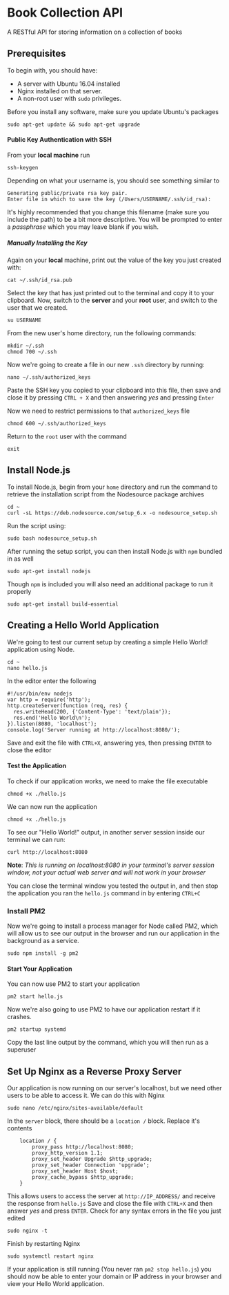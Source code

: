# Book Collection API

A RESTful API for storing information on a collection of books

## Prerequisites

To begin with, you should have:
* A server with Ubuntu 16.04 installed
* Nginx installed on that server.
* A non-root user with `sudo` privileges.

Before you install any software, make sure you update Ubuntu's packages

```
sudo apt-get update && sudo apt-get upgrade
```

#### Public Key Authentication with SSH
From your **local machine** run 
```
ssh-keygen
```
Depending on what your username is, you should see something similar to 
```
Generating public/private rsa key pair.
Enter file in which to save the key (/Users/USERNAME/.ssh/id_rsa):
```
It's highly recommended that you change this filename (make sure you include the path) to be a bit more descriptive.
You will be prompted to enter a *passphrase* which you may leave blank if you wish.

##### Manually Installing the Key

Again on your **local** machine, print out the value of the key you just created with: 
```
cat ~/.ssh/id_rsa.pub
```
Select the key that has just printed out to the terminal and copy it to your clipboard. 
Now, switch to the **server** and your **root** user, and switch to the user that we created.
```
su USERNAME
```
From the new user's home directory, run the following commands:
```
mkdir ~/.ssh
chmod 700 ~/.ssh
```
Now we're going to create a file in our new `.ssh` directory by running:
```
nano ~/.ssh/authorized_keys
```
Paste the SSH key you copied to your clipboard into this file, then save and close it by pressing `CTRL + X` and then answering *yes* and pressing `Enter`

Now we need to restrict permissions to that `authorized_keys` file
```
chmod 600 ~/.ssh/authorized_keys
```
Return to the `root` user with the command
```
exit
```

## Install Node.js

To install Node.js, begin from your `home` directory and run the command to retrieve the installation script from the Nodesource package archives
```
cd ~
curl -sL https://deb.nodesource.com/setup_6.x -o nodesource_setup.sh
```
Run the script using:
```
sudo bash nodesource_setup.sh
```
After running the setup script, you can then install Node.js with `npm` bundled in as well
```
sudo apt-get install nodejs
```
Though `npm` is included you will also need an additional package to run it properly
```
sudo apt-get install build-essential
```

## Creating a Hello World Application

We're going to test our current setup by creating a simple Hello World! application using Node.
```
cd ~
nano hello.js
```
In the editor enter the following
```
#!/usr/bin/env nodejs
var http = require('http');
http.createServer(function (req, res) {
  res.writeHead(200, {'Content-Type': 'text/plain'});
  res.end('Hello World\n');
}).listen(8080, 'localhost');
console.log('Server running at http://localhost:8080/');
```
Save and exit the file with `CTRL+X`, answering yes, then pressing `ENTER` to close the editor

#### Test the Application

To check if our application works, we need to make the file executable
```
chmod +x ./hello.js
```
We can now run the application
```
chmod +x ./hello.js
```
To see our "Hello World!" output, in another server session inside our terminal we can run: 
```
curl http://localhost:8080
```
**Note**: *This is running on localhost:8080 in your terminal's server session window, not your actual web server and will not work in your browser*

You can close the terminal window you tested the output in, and then stop the application you ran the `hello.js` command in by entering `CTRL+C`

### Install PM2

Now we're going to install a process manager for Node called PM2, which will allow us to see our output in the browser and run our application in the background as a service.
```
sudo npm install -g pm2
```

#### Start Your Application

You can now use PM2 to start your application
```
pm2 start hello.js
```
Now we're also going to use PM2 to have our application restart if it crashes.
```
pm2 startup systemd
```
Copy the last line output by the command, which you will then run as a superuser

## Set Up Nginx as a Reverse Proxy Server

Our application is now running on our server's localhost, but we need other users to be able to access it. We can do this with Nginx
```
sudo nano /etc/nginx/sites-available/default
```

In the `server` block, there should be a `location /` block. Replace it's contents

```
    location / {
        proxy_pass http://localhost:8080;
        proxy_http_version 1.1;
        proxy_set_header Upgrade $http_upgrade;
        proxy_set_header Connection 'upgrade';
        proxy_set_header Host $host;
        proxy_cache_bypass $http_upgrade;
    }
```
This allows users to access the server at `http://IP_ADDRESS/` and receive the response from `hello.js`
Save and close the file with `CTRL+X` and then answer *yes* and press `ENTER`. 
Check for any syntax errors in the file you just edited
```
sudo nginx -t
```
Finish by restarting Nginx
```
sudo systemctl restart nginx
```

If your application is still running (You never ran `pm2 stop hello.js`) you should now be able to enter your domain or IP address in your browser and view your Hello World application.
